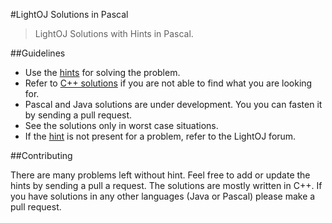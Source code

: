 #LightOJ Solutions in Pascal

> LightOJ Solutions with Hints in Pascal. 

##Guidelines

* Use the [hints](../HINTS.md) for solving the problem. 
* Refer to [C++ solutions](../README.md) if you are not able to find what you are looking for.
* Pascal and Java solutions are under development. You you can fasten it by sending a pull request. 
* See the solutions only in worst case situations. 
* If the [hint](../HINTS.md) is not present for a problem, refer to the LightOJ forum. 

##Contributing

There are many problems left without hint. Feel free to add or update the hints by sending a pull a request. The solutions are mostly written in C++. If you have solutions in any other languages (Java or Pascal) please make a pull request. 
